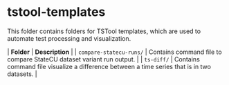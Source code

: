 # tstool-templates

This folder contains folders for TSTool templates, which are used to automate test processing and visualization.

| **Folder** | **Description** |
| `compare-statecu-runs/` | Contains command file to compare StateCU dataset variant run output. |
| `ts-diff/` | Contains command file visualize a difference between a time series that is in two datasets. |
